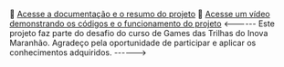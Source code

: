 📄 [Acesse a documentação e o resumo do projeto](https://drive.google.com/drive/folders/1rltTZ1zeu1MaXRjvEL5wmijxR0S-RcsA)
  🎥 [Acesse um vídeo demonstrando os códigos e o funcionamento do projeto](https://www.youtube.com/watch?v=ZJRXiZhzkrQ)
<------ Este projeto faz parte do desafio do curso de Games das Trilhas do Inova Maranhão. Agradeço pela oportunidade de participar e aplicar os conhecimentos adquiridos. ------>
